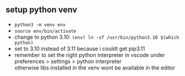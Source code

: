 ## setup python venv
* `python3 -m venv env`  
* `source env/bin/activate`  
* change to python 3.10: `(env) ln -sf /usr/bin/python3.10 $(which python)` 
* set to 3.10 instead of 3.11 because i couldt get pip3.11  
* remember to set the right python interpreter in vscode under preferences > settings > python interpreter  
  otherwise libs installed in the venv wont be available in the editor  
